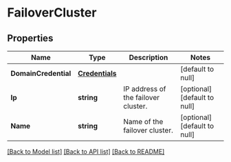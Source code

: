 # FailoverCluster

## Properties
Name | Type | Description | Notes
------------ | ------------- | ------------- | -------------
**DomainCredential** | [**Credentials**](credentials.md) |  | [default to null]
**Ip** | **string** | IP address of the failover cluster. | [optional] [default to null]
**Name** | **string** | Name of the failover cluster. | [optional] [default to null]

[[Back to Model list]](../README.md#documentation-for-models) [[Back to API list]](../README.md#documentation-for-api-endpoints) [[Back to README]](../README.md)


